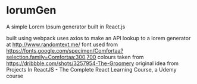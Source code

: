 # lorumGen
A simple Lorem Ipsum generator built in React.js 


built using webpack
uses axios to make an API lookup to a lorem generator at http://www.randomtext.me/
font used from https://fonts.google.com/specimen/Comfortaa?selection.family=Comfortaa:300,700
colours taken from https://dribbble.com/shots/3257954-The-Groomery
original idea from Projects In ReactJS - The Complete React Learning Course, a Udemy course
